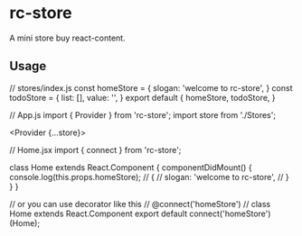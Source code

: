 # rc-store

A mini store buy react-content.

## Usage
  // stores/index.js
  const homeStore = {
    slogan: 'welcome to rc-store',
  }
  const todoStore = {
    list: [],
    value: '',
  }
  export default {
    homeStore, todoStore,
  }

  // App.js
  import { Provider } from 'rc-store';
  import store from './Stores';

  <Provider {...store}>
    <Home />
  </Provider>

  // Home.jsx
  import { connect } from 'rc-store';

  class Home extends React.Component {
    componentDidMount() {
      console.log(this.props.homeStore);
      // {
      //   slogan: 'welcome to rc-store',
      // }
    }
  }

  // or you can use decorator like this
  // @connect('homeStore')
  // class Home extends React.Component
  export default connect('homeStore')(Home);
  